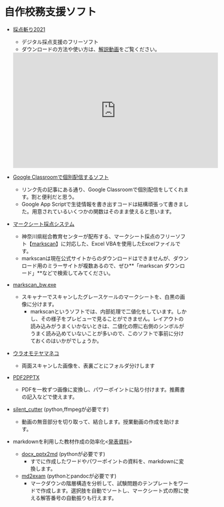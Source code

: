 # 自作校務支援ソフト
* [採点斬り2021](https://github.com/phys-ken/saitenGiri2021)
  * デジタル採点支援のフリーソフト
  * ダウンロードの方法や使い方は、[解説動画](https://www.youtube.com/watch?v=zhaWaxFah2g)をご覧ください。
  <iframe width="560" height="315" src="https://www.youtube.com/embed/zhaWaxFah2g" title="YouTube video player" frameborder="0" allow="accelerometer; autoplay; clipboard-write; encrypted-media; gyroscope; picture-in-picture" allowfullscreen></iframe>

* [Google Classroomで個別配信するソフト](https://qiita.com/phys-ken/items/269a118df0bc0c895ad4)
  * リンク先の記事にある通り、Google Classroomで個別配信をしてくれます。割と便利だと思う。
  * Google App Scriptで生徒情報を書き出すコードは結構頑張って書きました。用意されているいくつかの関数はそのまま使えると思います。

* [マークシート採点システム](https://drive.google.com/drive/folders/106lB3aDrM7yY0l4laEngrddTJC2fYUjC?usp=sharing)
  * 神奈川県総合教育センターが配布する、マークシート採点のフリーソフト【[markscan](https://www.pen-kanagawa.ed.jp/edu-ctr/kenkyu/marksheet.html)】に対応した、Excel VBAを使用したExcelファイルです。
  * markscanは現在公式サイトからのダウンロードはできませんが、ダウンロード用のミラーサイトが複数あるので、ぜひ**「markscan ダウンロード」**などで検索してみてください。

* [markscan_bw.exe](https://phys-ken.github.io/image_thresholding_for_markscan/)
  * スキャナーでスキャンしたグレースケールのマークシートを、白黒の画像に分けます。
    * markscanというソフトでは、内部処理で二値化をしています。しかし、その様子をプレビューで見ることができません。レイアウトの読み込みがうまくいかないときは、二値化の際に右側のシンボルがうまく読み込めていないことが多いので、このソフトで事前に分けておくのはいかがでしょうか。　  

* [ウラオモテヤマネコ](https://phys-ken.github.io/uraomoteYamaneko/)
  * 両面スキャンした画像を、表裏ごとにフォルダ分けします

* [PDF2PPTX](https://github.com/phys-ken/pdf2pptx_win_mac)
  * PDFを一枚ずつ画像に変換し、パワーポイントに貼り付けます。推薦書の記入などで使えます。

* [silent_cutter](https://github.com/phys-ken/silent_cutter) (python,ffmpegが必要です)
  * 動画の無音部分を切り取って、結合します。授業動画の作成を助けます。


* markdownを利用した教材作成の効率化<[発表資料](https://www2.hamajima.co.jp/~tenjin/ypc/217/20210725markdown.pdf)>
  * [docx_pptx2md](https://github.com/phys-ken/docx_pptx2md) (pythonが必要です)
    * すでに作成したワードやパワーポイントの資料を、markdownに変換します。
  * [md2exam](https://github.com/phys-ken/md2exam) (pythonとpandocが必要です)
    * マークダウンの階層構造を分析して、試験問題のテンプレートをワードで作成します。選択肢を自動でソートし、マークシート式の際に使える解答番号の自動振りも行えます。
